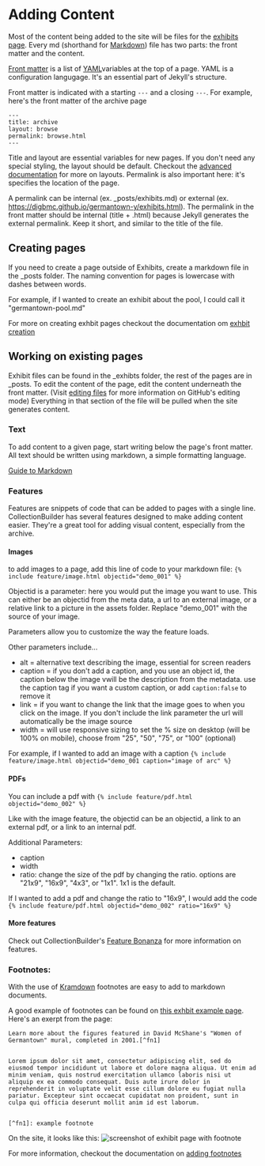 
# Adding Content
Most of the content being added to the site will be files for the [exhibits page](../pages/exhibits.md). Every md (shorthand for [Markdown](https://www.markdownguide.org/getting-started/)) file has two parts: the front matter and the content.


[Front matter](https://jekyllrb.com/docs/front-matter/) is a list of [YAML](https://yaml.org/)variables at the top of a page. YAML is a configuration langugage. It's an essential part of Jekyll's structure.


Front matter is indicated with a starting `---` and a closing `---`. For example, here's the front matter of the archive page
```
---
title: archive
layout: browse
permalink: browse.html
---
```


Title and layout are essential variables for new pages. If you don't need any special styling, the layout should be default. Checkout the [advanced documentation](advanced.md) for more on layouts. Permalink is also important here: it's specifies the location of the page.

A permalink can be internal (ex. _posts/exhibits.md) or external (ex. https://digbmc.github.io/germantown-y/exhibits.html). The permalink in the front matter should be internal (title + .html) because Jekyll generates the external permalink. Keep it short, and similar to the title of the file.


## Creating pages
If you need to create a page outside of Exhibits, create a markdown file in the _posts folder. The naming convention for pages is lowercase with dashes between words. <!-- I would provide an example of those naming conventions -->

<!--  add a line like "To learn how to edit pages inside of exhibits, check out [exhibit creation documentation](exhbit-creation.md). " -->

For example, if I wanted to create an exhibit about the pool, I could call it "germantown-pool.md"

For more on creating exhbit pages checkout the documentation om [exhbit creation](exhbit-creation.md)

## Working on existing pages
Exhibit files can be found in the _exhibts folder, the rest of the pages are in _posts. To edit the content of the page, edit the content underneath the front matter. (Visit [editing files](https://docs.github.com/en/repositories/working-with-files/managing-files/editing-files) for more information on GitHub's editing mode) Everything in that section of the file will be pulled when the site generates content.



### Text
To add content to a given page, start writing below the page's front matter. All text should be written using markdown, a simple formatting language.


[Guide to Markdown](https://www.markdownguide.org/basic-syntax/)



### Features
Features are snippets of code that can be added to pages with a single line. CollectionBuilder has several features designed to make adding content easier. They're a great tool for adding visual content, especially from the archive.


#### Images
to add images to a page, add this line of code to your markdown file: `{% include feature/image.html objectid="demo_001" %}`


Objectid is a parameter: here you would put the image you want to use. This can either be an objectid from the meta data, a url to an external image, or a relative link to a picture in the assets folder. Replace "demo_001" with the source of your image.


Parameters allow you to customize the way the feature loads.


Other parameters include...


- alt = alternative text describing the image, essential for screen readers
- caption = if you don't add a caption, and you use an object id, the caption below the image  vwill be the description from the metadata. use the caption tag if you want a custom caption, or add `caption:false` to remove it
- link = if you want to change the link that the image goes to when you click on the image. If you don't include the link parameter the url will automatically be the image source
 - width = will use responsive sizing to set the % size on desktop (will be 100% on mobile), choose from "25", "50", "75", or "100" (optional)

For example, if I wanted to add an image with a caption `{% include feature/image.html objectid="demo_001 caption="image of arc" %}`
#### PDFs
You can include a pdf with `{% include feature/pdf.html objectid="demo_002" %}`


Like with the image feature, the objectid can be an objectid, a link to an external pdf, or a link to an internal pdf.


Additional Parameters:
- caption
- width
- ratio: change the size of the pdf by changing the ratio. options are "21x9", "16x9", "4x3", or "1x1". 1x1 is the default.

If I wanted to add a pdf and change the ratio to "16x9", I would add the code `{% include feature/pdf.html objectid="demo_002" ratio="16x9" %}`

   <!--Give an example of what it would look like to add parameters into the code -->

#### More features
Check out CollectionBuilder's [Feature Bonanza](https://collectionbuilder.github.io/collectionbuilder-gh/feature_options.html) for more information on features.


### Footnotes:
With the use of [Kramdown](https://kramdown.gettalong.org/) footnotes are easy to add to markdown documents.

A good example of footnotes can be found on [this exhbit example page](_exhibits/example-1.md). Here's an exerpt from the page:

<!-- You should mention below that this is the example you're referencing to, it's a bit unclear -->

```
Learn more about the figures featured in David McShane's "Women of Germantown" mural, completed in 2001.[^fn1]


Lorem ipsum dolor sit amet, consectetur adipiscing elit, sed do eiusmod tempor incididunt ut labore et dolore magna aliqua. Ut enim ad minim veniam, quis nostrud exercitation ullamco laboris nisi ut aliquip ex ea commodo consequat. Duis aute irure dolor in reprehenderit in voluptate velit esse cillum dolore eu fugiat nulla pariatur. Excepteur sint occaecat cupidatat non proident, sunt in culpa qui officia deserunt mollit anim id est laborum.


[^fn1]: example footnote
```
On the site, it looks like this:
![screenshot of exhibit page with footnote](screenshots/adding-content-1.png)


 For more information, checkout the documentation on [adding footnotes](https://minicomp.github.io/ed/documentation/#footnotes)
